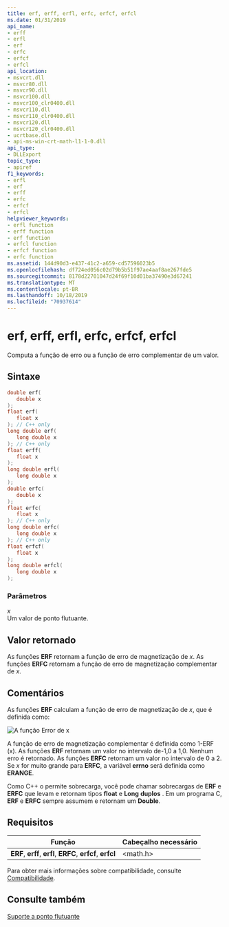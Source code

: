 ```yaml
---
title: erf, erff, erfl, erfc, erfcf, erfcl
ms.date: 01/31/2019
api_name:
- erff
- erfl
- erf
- erfc
- erfcf
- erfcl
api_location:
- msvcrt.dll
- msvcr80.dll
- msvcr90.dll
- msvcr100.dll
- msvcr100_clr0400.dll
- msvcr110.dll
- msvcr110_clr0400.dll
- msvcr120.dll
- msvcr120_clr0400.dll
- ucrtbase.dll
- api-ms-win-crt-math-l1-1-0.dll
api_type:
- DLLExport
topic_type:
- apiref
f1_keywords:
- erfl
- erf
- erff
- erfc
- erfcf
- erfcl
helpviewer_keywords:
- erfl function
- erff function
- erf function
- erfcl function
- erfcf function
- erfc function
ms.assetid: 144d90d3-e437-41c2-a659-cd57596023b5
ms.openlocfilehash: df724ed056c02d79b5b51f97ae4aaf8ae267fde5
ms.sourcegitcommit: 8178d22701047d24f69f10d01ba37490e3d67241
ms.translationtype: MT
ms.contentlocale: pt-BR
ms.lasthandoff: 10/18/2019
ms.locfileid: "70937614"
---
```

# <a name="erf-erff-erfl-erfc-erfcf-erfcl"></a>erf, erff, erfl, erfc, erfcf, erfcl

Computa a função de erro ou a função de erro complementar de um valor.

## <a name="syntax"></a>Sintaxe

```C
double erf(
   double x
);
float erf(
   float x
); // C++ only
long double erf(
   long double x
); // C++ only
float erff(
   float x
);
long double erfl(
   long double x
);
double erfc(
   double x
);
float erfc(
   float x
); // C++ only
long double erfc(
   long double x
); // C++ only
float erfcf(
   float x
);
long double erfcl(
   long double x
);
```

### <a name="parameters"></a>Parâmetros

*x*<br/>
Um valor de ponto flutuante.

## <a name="return-value"></a>Valor retornado

As funções **ERF** retornam a função de erro de magnetização de *x*. As funções **ERFC** retornam a função de erro de magnetização complementar de *x*.

## <a name="remarks"></a>Comentários

As funções **ERF** calculam a função de erro de magnetização de *x*, que é definida como:

![A função Error de x](media/crt_erf_formula.PNG "A função Error de x")

A função de erro de magnetização complementar é definida como 1-ERF (x). As funções **ERF** retornam um valor no intervalo de-1,0 a 1,0. Nenhum erro é retornado. As funções **ERFC** retornam um valor no intervalo de 0 a 2. Se *x* for muito grande para **ERFC**, a variável **errno** será definida como **ERANGE**.

Como C++ o permite sobrecarga, você pode chamar sobrecargas de **ERF** e **ERFC** que levam e retornam tipos **float** e **Long** **duplos** . Em um programa C, **ERF** e **ERFC** sempre assumem e retornam um **Double**.

## <a name="requirements"></a>Requisitos

|Função|Cabeçalho necessário|
|--------------|---------------------|
|**ERF**, **erff**, **erfl**, **ERFC**, **erfcf**, **erfcl**|\<math.h>|

Para obter mais informações sobre compatibilidade, consulte [Compatibilidade](../../c-runtime-library/compatibility.md).

## <a name="see-also"></a>Consulte também

[Suporte a ponto flutuante](../../c-runtime-library/floating-point-support.md)<br/>
